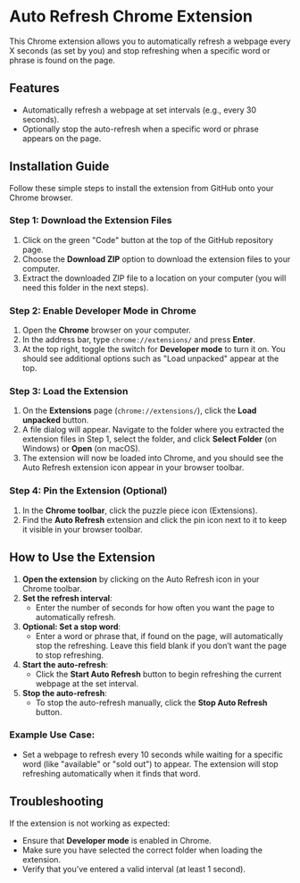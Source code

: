 
# Auto Refresh Chrome Extension

This Chrome extension allows you to automatically refresh a webpage every X seconds (as set by you) and stop refreshing when a specific word or phrase is found on the page.

## Features
- Automatically refresh a webpage at set intervals (e.g., every 30 seconds).
- Optionally stop the auto-refresh when a specific word or phrase appears on the page.
  
## Installation Guide

Follow these simple steps to install the extension from GitHub onto your Chrome browser.

### Step 1: Download the Extension Files
1. Click on the green "Code" button at the top of the GitHub repository page.
2. Choose the **Download ZIP** option to download the extension files to your computer.
3. Extract the downloaded ZIP file to a location on your computer (you will need this folder in the next steps).

### Step 2: Enable Developer Mode in Chrome
1. Open the **Chrome** browser on your computer.
2. In the address bar, type `chrome://extensions/` and press **Enter**.
3. At the top right, toggle the switch for **Developer mode** to turn it on. You should see additional options such as "Load unpacked" appear at the top.

### Step 3: Load the Extension
1. On the **Extensions** page (`chrome://extensions/`), click the **Load unpacked** button.
2. A file dialog will appear. Navigate to the folder where you extracted the extension files in Step 1, select the folder, and click **Select Folder** (on Windows) or **Open** (on macOS).
3. The extension will now be loaded into Chrome, and you should see the Auto Refresh extension icon appear in your browser toolbar.

### Step 4: Pin the Extension (Optional)
1. In the **Chrome toolbar**, click the puzzle piece icon (Extensions).
2. Find the **Auto Refresh** extension and click the pin icon next to it to keep it visible in your browser toolbar.

## How to Use the Extension

1. **Open the extension** by clicking on the Auto Refresh icon in your Chrome toolbar.
2. **Set the refresh interval**:
   - Enter the number of seconds for how often you want the page to automatically refresh.
3. **Optional: Set a stop word**:
   - Enter a word or phrase that, if found on the page, will automatically stop the refreshing. Leave this field blank if you don’t want the page to stop refreshing.
4. **Start the auto-refresh**:
   - Click the **Start Auto Refresh** button to begin refreshing the current webpage at the set interval.
5. **Stop the auto-refresh**:
   - To stop the auto-refresh manually, click the **Stop Auto Refresh** button.

### Example Use Case:
- Set a webpage to refresh every 10 seconds while waiting for a specific word (like "available" or "sold out") to appear. The extension will stop refreshing automatically when it finds that word.

## Troubleshooting

If the extension is not working as expected:
- Ensure that **Developer mode** is enabled in Chrome.
- Make sure you have selected the correct folder when loading the extension.
- Verify that you've entered a valid interval (at least 1 second).

